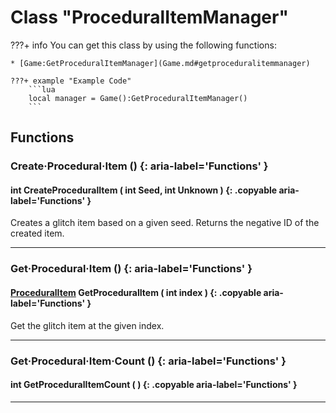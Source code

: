 # Class "ProceduralItemManager"

???+ info
    You can get this class by using the following functions:

    * [Game:GetProceduralItemManager](Game.md#getproceduralitemmanager)

    ???+ example "Example Code"
        ```lua
        local manager = Game():GetProceduralItemManager()
        ```
        
		
## Functions
### Create·Procedural·Item () {: aria-label='Functions' }
#### int CreateProceduralItem ( int Seed, int Unknown ) {: .copyable aria-label='Functions' }
Creates a glitch item based on a given seed. 
Returns the negative ID of the created item.

___
### Get·Procedural·Item () {: aria-label='Functions' }
#### [ProceduralItem](ProceduralItem.md) GetProceduralItem ( int index ) {: .copyable aria-label='Functions' }
Get the glitch item at the given index.

___
### Get·Procedural·Item·Count () {: aria-label='Functions' }
#### int GetProceduralItemCount ( ) {: .copyable aria-label='Functions' }
___